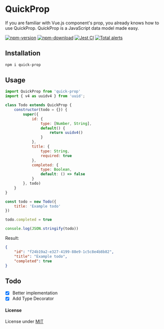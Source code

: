 # QuickProp

If you are familiar with Vue.js component's prop, you already knows how to use QuickProp.
QuickProp is a JavaScript data model made easy.

[![npm-version](https://img.shields.io/npm/v/quick-prop/latest)][npm-url]
[![npm-download](https://img.shields.io/npm/dm/quick-prop)][npm-url]
[![Jest CI](https://github.com/socheatsok78/quick-prop/workflows/Jest%20CI/badge.svg)][github-action-jest]
[![Total alerts](https://img.shields.io/lgtm/alerts/g/socheatsok78/quick-prop.svg?logo=lgtm&logoWidth=18)][lgtm-url]

## Installation

```sh
npm i quick-prop
```

## Usage
```js
import QuickProp from 'quick-prop'
import { v4 as uuidv4 } from 'uuid';

class Todo extends QuickProp {
    constructor(todo = {}) {
        super({
            id: {
                type: [Number, String],
                default() {
                    return uuidv4()
                }
            },
            title: {
                type: String,
                required: true
            },
            completed: {
                type: Boolean,
                default: () => false
            }
        }, todo)
    }
}

const todo = new Todo({
    title: 'Example todo'
})

todo.completed = true

console.log(JSON.stringify(todo))
```

Result:
```json
{
    "id": "f24b19a2-e327-4199-88e9-1c5c8e4b8b82",
    "title": "Example todo",
    "completed": true
}
```

## Todo

- [x] Better implementation
- [x] Add Type Decorator

#### License
License under [MIT](LICENSE)

<!-- variables -->
[npm-url]: https://www.npmjs.com/package/quick-prop
[github-action-jest]: https://github.com/socheatsok78/quick-prop/actions?query=workflow%3A%22Jest+CI%22
[lgtm-url]: https://lgtm.com/projects/g/socheatsok78/quick-prop/alerts/
